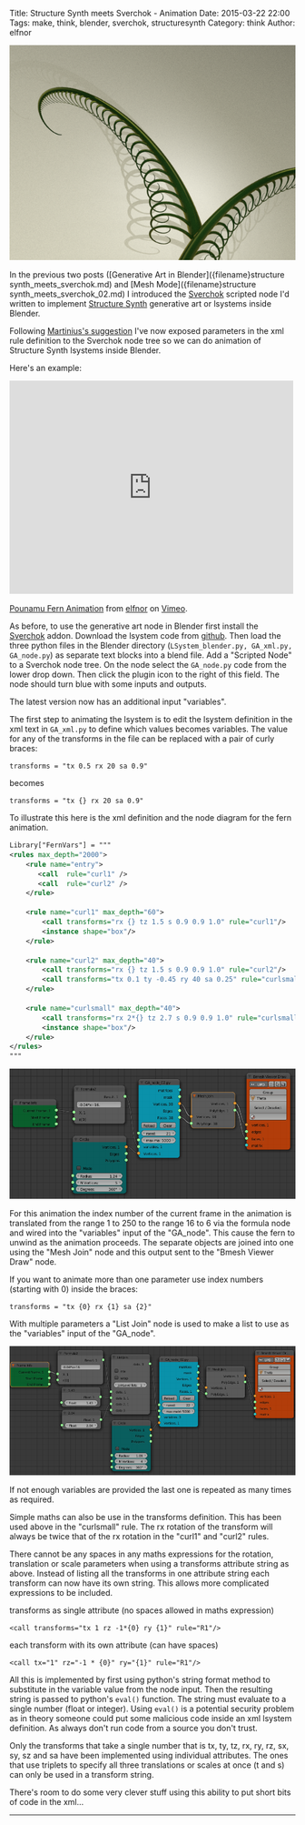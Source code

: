 Title: Structure Synth meets Sverchok - Animation
Date: 2015-03-22 22:00
Tags: make, think, blender, sverchok, structuresynth
Category: think
Author: elfnor

![still from fern  animation](./images/fern_anim_still_05.png)

In the previous two posts ([Generative Art in Blender]({filename}structure synth_meets_sverchok.md) and [Mesh Mode]({filename}structure synth_meets_sverchok_02.md) I introduced the [Sverchok](http://nikitron.cc.ua/sverchok_en.html) scripted node I'd written to implement [Structure Synth](http://structuresynth.sourceforge.net/) generative art or lsystems inside Blender.

Following [Martinius's suggestion]() I've now exposed parameters in the xml rule definition to the Sverchok node tree so we can do animation of Structure Synth lsystems inside Blender.

Here's an example:

<iframe src="https://player.vimeo.com/video/123063760?title=0&byline=0&portrait=0" width="500" height="375" frameborder="0" webkitallowfullscreen mozallowfullscreen allowfullscreen></iframe> <p><a href="https://vimeo.com/123063760">Pounamu Fern Animation</a> from <a href="https://vimeo.com/user38620121">elfnor</a> on <a href="https://vimeo.com">Vimeo</a>.</p>

As before, to use the generative art node in Blender first install the [Sverchok](http://nikitron.cc.ua/sverchok_en.html) addon. Download the lsystem code from [github](https://github.com/elfnor/lsystem). Then load the three python files in the Blender directory (```LSystem_blender.py, GA_xml.py, GA_node.py```) as separate text blocks into a blend file. Add a "Scripted Node" to a Sverchok node tree. On the node select the ```GA_node.py``` code from the lower drop down. Then click the plugin icon to the right of this field. The node should turn blue with some inputs and outputs.

The latest version now has an additional input "variables". 

The first step to animating the lsystem is to edit the lsystem definition in the xml text in ```GA_xml.py``` to define which values becomes variables. The value for any of the transforms in the file can be replaced with a pair of curly braces:

```
transforms = "tx 0.5 rx 20 sa 0.9"
```

becomes

```
transforms = "tx {} rx 20 sa 0.9"
```

To illustrate this here is the xml definition and the node diagram for the fern animation.

```xml
Library["FernVars"] = """
<rules max_depth="2000">
    <rule name="entry">
       <call  rule="curl1" />  
       <call  rule="curl2" />      
    </rule>
    
    <rule name="curl1" max_depth="60">
        <call transforms="rx {} tz 1.5 s 0.9 0.9 1.0" rule="curl1"/>
        <instance shape="box"/>        
    </rule>
    
    <rule name="curl2" max_depth="40">
        <call transforms="rx {} tz 1.5 s 0.9 0.9 1.0" rule="curl2"/>
        <call transforms="tx 0.1 ty -0.45 ry 40 sa 0.25" rule="curlsmall" />     
    </rule>    
    
    <rule name="curlsmall" max_depth="40">
        <call transforms="rx 2*{} tz 2.7 s 0.9 0.9 1.0" rule="curlsmall"/>
        <instance shape="box"/>     
    </rule>    
</rules>
"""
```

![node diagram for fern animation](./images/GA_Fern_animation_03.blend.png)

For this animation the index number of the current frame in the animation is translated from the range 1 to 250 to the range 16 to 6 via the formula node  and wired into the "variables" input of the "GA_node". This cause the fern to unwind as the animation proceeds. The separate objects are joined into one using the "Mesh Join" node and this output sent to the "Bmesh Viewer Draw" node. 

If you want to animate more than one parameter use index numbers (starting with 0) inside the braces:

```
transforms = "tx {0} rx {1} sa {2}"
```

With multiple parameters a "List Join" node is used to make a list to use as the "variables" input of the "GA_node".

![node diagram with list join](./images/GA_node-variables_attributes.blend.png)

If not enough variables are provided the last one is repeated as many times as required.

Simple maths can also be use in the transforms definition. This has been used above in the "curlsmall" rule. The rx rotation of the transform will always be twice that of the rx rotation in the "curl1" and "curl2" rules.

There cannot be any spaces in any maths expressions for the rotation, translation or scale parameters when using a transforms attribute string as above.  Instead of listing all the transforms in one attribute string each transform can now have its own string. This allows more complicated expressions to be included. 

transforms as single attribute (no spaces allowed in maths expression)
```
<call transforms="tx 1 rz -1*{0} ry {1}" rule="R1"/>
``` 
each transform with its own attribute (can have spaces)
```
<call tx="1" rz="-1 * {0}" ry="{1}" rule="R1"/>
```

All this is implemented by first using python's string format method to substitute in the variable value from the node input. Then the resulting string is passed to python's ```eval()``` function. The string must evaluate to a single number (float or integer). Using ```eval()``` is a potential security problem as in theory someone could put some malicious code inside an xml lsystem definition. As always don't run code from a source you don't trust.

Only the transforms that take a single number that is tx, ty, tz, rx, ry, rz, sx, sy, sz and sa have been implemented using individual attributes. The ones that use triplets to specify all three translations or scales at once (t and s) can only be used in a transform string.

There's room to do some very clever stuff using this ability to put short bits of code in the xml... 

-----------------------------------------------------------------------------------







